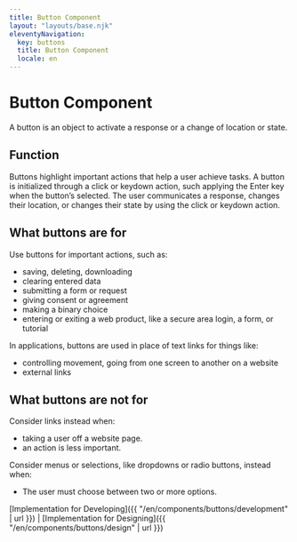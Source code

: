 ```yaml
---
title: Button Component 
layout: "layouts/base.njk"
eleventyNavigation:
  key: buttons
  title: Button Component 
  locale: en
---
```


# Button Component

A button is an object to activate a response or a change of location or state. 

## Function 

Buttons highlight important actions that help a user achieve tasks.
A button is initialized through a click or keydown action, such applying the Enter key when the button’s selected. The user communicates a response, changes their location, or changes their state by using the click or keydown action. 

## What buttons are for

Use buttons for important actions, such as:
- saving, deleting, downloading 
- clearing entered data 
- submitting a form or request
- giving consent or agreement
- making a binary choice
- entering or exiting a web product, like a secure area login, a form, or tutorial

In applications, buttons are used in place of text links for things like:   
- controlling movement, going from one screen to another on a website
- external links  

## What buttons are not for

Consider links instead when:
- taking a user off a website page.
- an action is less important.

Consider menus or selections, like dropdowns or radio buttons, instead when:
- The user must choose between two or more options.

[Implementation for Developing]({{ "/en/components/buttons/development" | url }}) | [Implementation for Designing]({{ "/en/components/buttons/design" | url }})

